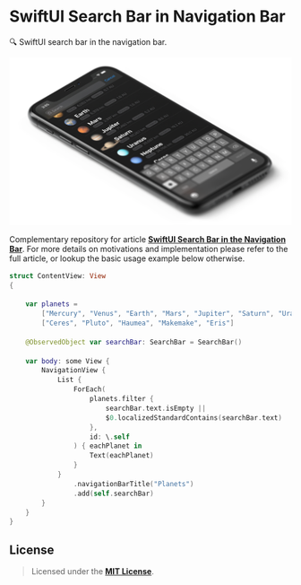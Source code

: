 # SwiftUI Search Bar in Navigation Bar
🔍 SwiftUI search bar in the navigation bar.


<p align="center"><img src="SwiftUI_Search_Bar_in_Navigation_Bar/Documentation/SwiftUI_Search_Bar_in_Navigation_Bar@2x.png" width="900"></p>

Complementary repository for article [**SwiftUI Search Bar in the Navigation Bar**]. For more details on motivations and implementation please refer to the full article, or lookup the basic usage example below otherwise.

```Swift
struct ContentView: View
{
    
    var planets =
        ["Mercury", "Venus", "Earth", "Mars", "Jupiter", "Saturn", "Uranus", "Neptune"] +
        ["Ceres", "Pluto", "Haumea", "Makemake", "Eris"]
    
    @ObservedObject var searchBar: SearchBar = SearchBar()
    
    var body: some View {
        NavigationView {
            List {                
                ForEach(
                    planets.filter {
                        searchBar.text.isEmpty ||
                        $0.localizedStandardContains(searchBar.text)
                    },
                    id: \.self
                ) { eachPlanet in
                    Text(eachPlanet)
                }
            }
                .navigationBarTitle("Planets")
                .add(self.searchBar)
        }
    }
}
```


## License

> Licensed under the [**MIT License**](https://en.wikipedia.org/wiki/MIT_License).


[**SwiftUI Search Bar in the Navigation Bar**]: http://blog.eppz.eu/swiftui-search-bar-in-the-navigation-bar
[`SearchBar/SearchBar.swift`]: SwiftUI_Search_Bar_in_Navigation_Bar/SearchBar/SearchBar.swift
[`ContentView.swift`]: SwiftUI_Search_Bar_in_Navigation_Bar/ContentView.swift
